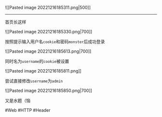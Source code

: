 ![[Pasted image 20221216185311.png|500]]

---
首页长这样

![[Pasted image 20221216185330.png|700]]

按照提示输入用户名`cookie`和密码`monster`后成功登录

![[Pasted image 20221216185613.png|700]]

同时名为`username`的`cookie`被设置

![[Pasted image 20221216185811.png]]

尝试直接修改`username`为`admin`

![[Pasted image 20221216185850.png|700]]

又是水题（恼

#Web #HTTP #Header 